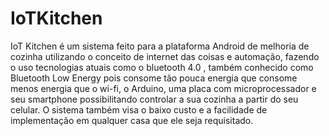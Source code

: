 # IoTKitchen

IoT Kitchen é um sistema feito para a plataforma Android de melhoria de cozinha utilizando o conceito de internet das coisas e automação, fazendo o uso tecnologias atuais como o bluetooth 4.0 , também conhecido como Bluetooth Low Energy pois consome tão pouca energia que consome menos energia que o wi-fi, o Arduino, uma placa com microprocessador e seu smartphone possibilitando controlar a sua cozinha a partir do seu celular. O sistema também visa o baixo custo e a facilidade de implementação em qualquer casa que ele seja requisitado.

